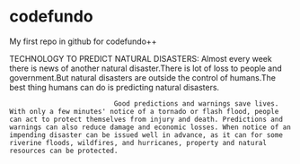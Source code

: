 # codefundo
My first repo in github for codefundo++

TECHNOLOGY TO PREDICT NATURAL DISASTERS:
                              Almost every week there is news of another natural disaster.There is lot of loss to people and government.But natural disasters are outside the control of humans.The best thing humans can do is predicting natural disasters.
                              
                              Good predictions and warnings save lives. With only a few minutes' notice of a tornado or flash flood, people can act to protect themselves from injury and death. Predictions and warnings can also reduce damage and economic losses. When notice of an impending disaster can be issued well in advance, as it can for some riverine floods, wildfires, and hurricanes, property and natural resources can be protected.
